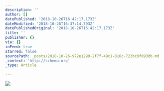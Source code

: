 ```yaml
---
description: ''
author: []
datePublished: '2018-10-26T16:42:17.173Z'
dateModified: '2018-10-26T16:37:14.793Z'
datePublishedOriginal: '2018-10-26T16:42:17.173Z'
title: ''
publisher: {}
via: {}
inFeed: true
starred: false
sourcePath: _posts/2018-10-26-972e1299-2f7f-49c1-816c-723bc9f093db.md
_context: 'http://schema.org'
_type: Article

---
```

![](https://the-grid-user-content.s3-us-west-2.amazonaws.com/1884c0bb-a9da-4926-851c-90fee5d24742.png)